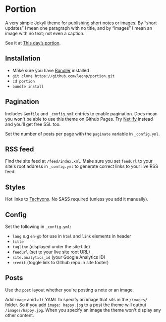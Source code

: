 # Portion

A very simple Jekyll theme for publishing short notes or images. By <q>short updates</q> I mean one paragraph with no title, and by <q>images</q> I mean an image with no text; not even a caption.

See it at [This day’s portion](https://www.thisdaysportion.xyz).

## Installation

- Make sure you have [Bundler](http://bundler.io/) installed
- `git clone https://github.com/leonp/portion.git`
- `cd portion`
- `bundle install`

## Pagination

Includes `Gemfile` and `_config.yml` entries to enable pagination. Does mean you won't be able to use this theme on Github Pages. Try [Netlify](https://netlify.com) instead and you'll get free SSL too.

Set the number of posts per page with the `paginate` variable in `_config.yml`.

## RSS feed

Find the site feed at `/feed/index.xml`. Make sure you set `feedurl` to your site's root address in `_config.yml` to generate correct links to your live RSS feed.

## Styles

Hot links to [Tachyons](https://tachyons.io). No SASS required (unless you add it manually).

## Config

Set the following in `_config.yml`:

- `lang` e.g `en-gb` for use in `html` and `link` elements in header
- `title`
- `tagline` (displayed under the site title)
- `feedurl` (set to your live site root URL)
- `site.analytics_id` (your Google Analytics ID)
- `credit` (toggle link to Github repo in site footer)

## Posts

Use the `post` layout whether you're posting a note or an image.

Add `image` amd `alt` YAML to specify an image that sits in the `/images/` folder. So if you add `image: happy.jpg` to a post the theme will output `/images/happy.jpg`. When you specify an image the theme won't display any other content.
